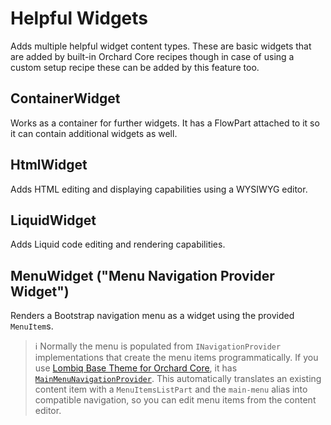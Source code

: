 # Helpful Widgets

Adds multiple helpful widget content types. These are basic widgets that are added by built-in Orchard Core recipes though in case of using a custom setup recipe these can be added by this feature too.

## ContainerWidget

Works as a container for further widgets. It has a FlowPart attached to it so it can contain additional widgets as well.

## HtmlWidget

Adds HTML editing and displaying capabilities using a WYSIWYG editor.

## LiquidWidget

Adds Liquid code editing and rendering capabilities.

## MenuWidget ("Menu Navigation Provider Widget")

Renders a Bootstrap navigation menu as a widget using the provided `MenuItem`s.

> ℹ️ Normally the menu is populated from `INavigationProvider` implementations that create the menu items programmatically. If you use [Lombiq Base Theme for Orchard Core](https://github.com/Lombiq/Orchard-Base-Theme), it has [`MainMenuNavigationProvider`](https://github.com/Lombiq/Orchard-Base-Theme/blob/dev/Lombiq.BaseTheme/Services/MainMenuNavigationProvider.cs). This automatically translates an existing content item with a `MenuItemsListPart` and the `main-menu` alias into compatible navigation, so you can edit menu items from the content editor.
